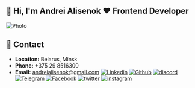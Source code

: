 ## 👋 Hi, I'm Andrei Alisenok ❤️ Frontend Developer
![Photo](https://avatars.githubusercontent.com/u/29913648?s=100)

## 🔗 Contact
- **Location:** Belarus, Minsk
- **Phone:** +375 29 8516300
- **Email:** andreialisenok@gmail.com
[![Linkedin](https://img.shields.io/badge/Linkedin-fff?style=for-the-badge&logo=Linkedin&logoColor=0A66C2)](https://www.linkedin.com/in/andreialisenok/)
[![Github](https://img.shields.io/badge/Github-fff?style=for-the-badge&logo=Github&logoColor=181717)](https://github.com/andreialisenok)
[![discord](https://img.shields.io/badge/discord-fff?style=for-the-badge&logo=discord&logoColor=5865F2)](https://discordapp.com/users/9270)
[![Telegram](https://img.shields.io/badge/Telegram-fff?style=for-the-badge&logo=Telegram&logoColor=26A5E4)](https://t.me/andreialisenok)
[![Facebook](https://img.shields.io/badge/Facebook-fff?style=for-the-badge&logo=Facebook&logoColor=1877F2)](https://www.facebook.com/andreialisenok)
[![twitter](https://img.shields.io/badge/twitter-fff?style=for-the-badge&logo=twitter&logoColor=1DA1F2)](https://twitter.com/andreialisenok)
[![instagram](https://img.shields.io/badge/instagram-fff?style=for-the-badge&logo=instagram&logoColor=E4405F)](https://www.instagram.com/andreialisenok/)